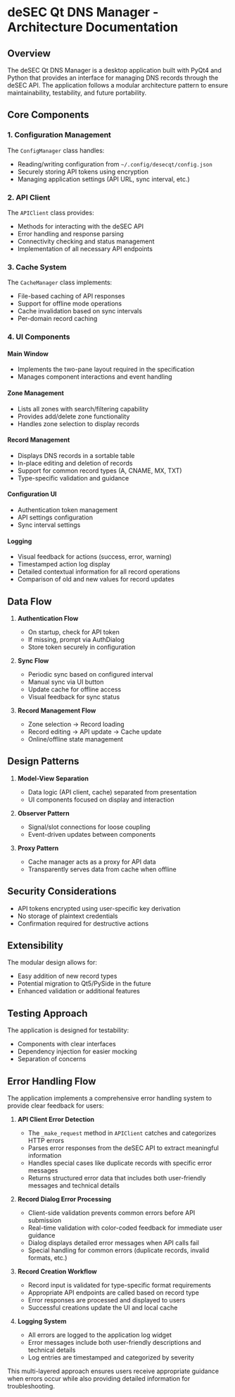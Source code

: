 # deSEC Qt DNS Manager - Architecture Documentation

## Overview

The deSEC Qt DNS Manager is a desktop application built with PyQt4 and Python that provides an interface for managing DNS records through the deSEC API. The application follows a modular architecture pattern to ensure maintainability, testability, and future portability.

## Core Components

### 1. Configuration Management

The `ConfigManager` class handles:

- Reading/writing configuration from `~/.config/desecqt/config.json`
- Securely storing API tokens using encryption
- Managing application settings (API URL, sync interval, etc.)

### 2. API Client

The `APIClient` class provides:

- Methods for interacting with the deSEC API
- Error handling and response parsing
- Connectivity checking and status management
- Implementation of all necessary API endpoints

### 3. Cache System

The `CacheManager` class implements:

- File-based caching of API responses
- Support for offline mode operations
- Cache invalidation based on sync intervals
- Per-domain record caching

### 4. UI Components

#### Main Window

- Implements the two-pane layout required in the specification
- Manages component interactions and event handling

#### Zone Management

- Lists all zones with search/filtering capability
- Provides add/delete zone functionality
- Handles zone selection to display records

#### Record Management

- Displays DNS records in a sortable table
- In-place editing and deletion of records
- Support for common record types (A, CNAME, MX, TXT)
- Type-specific validation and guidance

#### Configuration UI

- Authentication token management
- API settings configuration
- Sync interval settings

#### Logging

- Visual feedback for actions (success, error, warning)
- Timestamped action log display
- Detailed contextual information for all record operations
- Comparison of old and new values for record updates

## Data Flow

1. **Authentication Flow**
   - On startup, check for API token
   - If missing, prompt via AuthDialog
   - Store token securely in configuration

2. **Sync Flow**
   - Periodic sync based on configured interval
   - Manual sync via UI button
   - Update cache for offline access
   - Visual feedback for sync status

3. **Record Management Flow**
   - Zone selection -> Record loading
   - Record editing -> API update -> Cache update
   - Online/offline state management

## Design Patterns

1. **Model-View Separation**
   - Data logic (API client, cache) separated from presentation
   - UI components focused on display and interaction

2. **Observer Pattern**
   - Signal/slot connections for loose coupling
   - Event-driven updates between components

3. **Proxy Pattern**
   - Cache manager acts as a proxy for API data
   - Transparently serves data from cache when offline

## Security Considerations

- API tokens encrypted using user-specific key derivation
- No storage of plaintext credentials
- Confirmation required for destructive actions

## Extensibility

The modular design allows for:

- Easy addition of new record types
- Potential migration to Qt5/PySide in the future
- Enhanced validation or additional features

## Testing Approach

The application is designed for testability:

- Components with clear interfaces
- Dependency injection for easier mocking
- Separation of concerns

## Error Handling Flow

The application implements a comprehensive error handling system to provide clear feedback for users:

1. **API Client Error Detection**
   - The `_make_request` method in `APIClient` catches and categorizes HTTP errors
   - Parses error responses from the deSEC API to extract meaningful information
   - Handles special cases like duplicate records with specific error messages
   - Returns structured error data that includes both user-friendly messages and technical details

2. **Record Dialog Error Processing**
   - Client-side validation prevents common errors before API submission
   - Real-time validation with color-coded feedback for immediate user guidance
   - Dialog displays detailed error messages when API calls fail
   - Special handling for common errors (duplicate records, invalid formats, etc.)

3. **Record Creation Workflow**
   - Record input is validated for type-specific format requirements
   - Appropriate API endpoints are called based on record type
   - Error responses are processed and displayed to users
   - Successful creations update the UI and local cache

4. **Logging System**
   - All errors are logged to the application log widget
   - Error messages include both user-friendly descriptions and technical details
   - Log entries are timestamped and categorized by severity

This multi-layered approach ensures users receive appropriate guidance when errors occur while also providing detailed information for troubleshooting.
